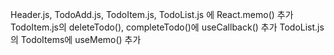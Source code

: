 Header.js, TodoAdd.js, TodoItem.js, TodoList.js 에 React.memo() 추가
TodoItem.js의 deleteTodo(), completeTodo()에 useCallback() 추가
TodoList.js의 TodoItems에 useMemo() 추가

